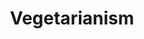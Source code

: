 ---
title: Vegetarianism
crosslinks:
- vegan
- autotldr
- vegetarian
- philosophy
- veganfitness
- spam
- livven
- ZeroWaste
- Harmontown
- VegRecipes
---